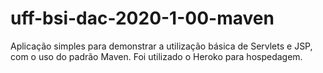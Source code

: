 # uff-bsi-dac-2020-1-00-maven
Aplicação simples para demonstrar a utilização básica de Servlets e JSP, com o uso do padrão Maven. Foi utilizado o Heroko para hospedagem.
